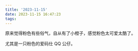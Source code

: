 ```yaml
---
title: '2023-11-15'
date: 2023-11-15 16:47:23
tags:
---
```


原来觉得粉色有些俗气，自从有了小橙子，感觉粉色太可爱太酷了。

尤其是一只粉色的爱码仕 QQ 公仔。



